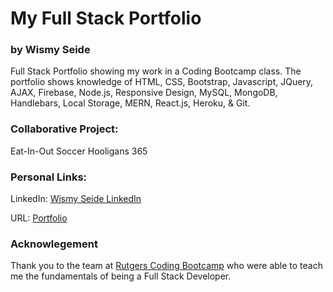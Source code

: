 # My Full Stack Portfolio
### by Wismy Seide

Full Stack Portfolio showing my work in a Coding Bootcamp class.  The portfolio shows knowledge of HTML, CSS, Bootstrap, Javascript, JQuery, AJAX, Firebase, Node.js, Responsive Design, MySQL, MongoDB, Handlebars, Local Storage, MERN, React.js, Heroku, & Git.

### Collaborative Project:
Eat-In-Out
Soccer Hooligans 365

### Personal Links:
LinkedIn: [Wismy Seide LinkedIn](https://www.linkedin.com/in/wismy-seide-a044b0190)

URL:  [Portfolio](https://wseide.github.io/Basic-Portfolio/)

### Acknowlegement
Thank you to the team at [Rutgers Coding Bootcamp](https://bootcamp.rutgers.edu/coding/) who were able to teach me the fundamentals of being a Full Stack Developer.


